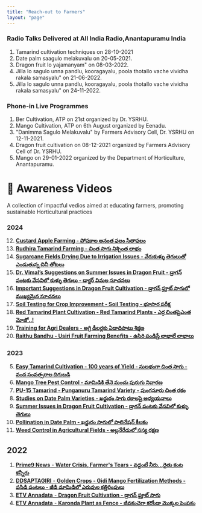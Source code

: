 ```yaml
---
title: "Reach-out to Farmers"
layout: "page"
---
```

### **Radio Talks Delivered at All India Radio,Anantapuramu India**

1. Tamarind cultivation techniques on 28-10-2021 
2. Date palm saagulo melakuvalu on 20-05-2021.
3. Dragon fruit lo yajamanyam" on 08-03-2022.
4. Jilla lo sagulo unna pandlu, kooragayalu, poola thotallo vache vividha rakala samasyalu" on 21-06-2022.
5. Jilla lo sagulo unna pandlu, kooragayalu, poola thotallo vache vividha rakala samasyalu" on 24-11-2022.


### **Phone-in Live Programmes**

1.  Ber Cultivation, ATP on 21st organized by Dr. YSRHU.
2. Mango Cultivation, ATP on 6th August organized by Eenadu.
3. "Danimma Sagulo Melakuvalu" by Farmers Advisory Cell, Dr. YSRHU on 12-11-2021.
4. Dragon fruit cultivation on 08-12-2021 organized by Farmers Advisory Cell of Dr. YSRHU.
5. Mango on 29-01-2022 organized by the Department of Horticulture, Anantapuramu.

# 🌱  Awareness Videos  

A collection of impactful vedios aimed at educating farmers, promoting sustainable Horticultural practices

### 2024

12. [**Custard Apple Farming - పోషకాల అనంత ఫలం సీతాఫలం**](https://youtu.be/5QzbFaaQ6t0)
13. [**Rudhira Tamarind Farming - చింత సాగు నిశ్చింత లాభం**](https://youtu.be/MxIJfQVXWGM)
14. [**Sugarcane Fields Drying Due to Irrigation Issues - వేరుకుళ్ళు తెగులుతో ఎండుతున్న చినీ తోటలు**](https://youtu.be/XqsxXTU3u-0)
15. [**Dr. Vimal’s Suggestions on Summer Issues in Dragon Fruit - డ్రాగన్ పంటకు వేసవిలో కుళ్ళు తెగులు - డాక్టర్ విమల సూచనలు**](https://youtu.be/Wy4WMb7yTPk)
16. [**Important Suggestions in Dragon Fruit Cultivation - డ్రాగన్ ఫ్రూట్ సాగులో ముఖ్యమైన సూచనలు**](https://youtu.be/Z_Hp7PDzy5U)
17. [**Soil Testing for Crop Improvement - Soil Testing - భూసార పరీక్ష**](https://youtu.be/WgQRd_USPUM)
18. [**Red Tamarind Plant Cultivation - Red Tamarind Plants - ఎర్ర చింతపైఎంత మోజో..!**](https://youtu.be/CsXcUfTMPz0)
19. [**Training for Agri Dealers - అగ్రి డీలర్లకు ఏడాదిపాటు శిక్షణ**](https://youtu.be/etO6S_qbjkc)
20. [**Raithu Bandhu - Usiri Fruit Farming Benefits - ఉసిరి పండిస్తే లాభాలే లాభాలు**](https://youtu.be/B6rnl-We_Ds)

### 2023

5. [**Easy Tamarind Cultivation - 100 years of Yield - సులభంగా చింత సాగు - వంద సంవత్సరాల దిగుబడి**](https://youtu.be/5BM0281rMDc)
6. [**Mango Tree Pest Control - మామిడికి తేనె మంచు పురుగు నివారణ**](https://youtu.be/5BM0281rMDc)
7. [**PU-15 Tamarind - Punganuru Tamarind Variety - పుంగనూరు చింత రకం**](https://youtu.be/bdNqlD98Kwg)
8. [**Studies on Date Palm Varieties - ఖర్జురం సాగు రకాలపై అధ్యయనాలు**](https://youtu.be/jDVkOvbuiSg)
9. [**Summer Issues in Dragon Fruit Cultivation - డ్రాగన్ పంటకు వేసవిలో కుళ్ళు తెగులు**](https://youtu.be/wRIYjnXMsbA)
10. [**Pollination in Date Palm - ఖర్జురం సాగులో పాలినేషన్ కీలకం**](https://youtu.be/llzaYW4kcAM)
11. [**Weed Control in Agricultural Fields - అల్లనేరేడులో సస్య రక్షణ**](https://youtu.be/HYLXuNztHsc)

## 2022

1. [**Prime9 News** - **Water Crisis, Farmer's Tears - వద్దంటే నీరు...రైతు కంట కన్నీరు**](https://youtu.be/eoOOz6zM7s)
2. [**DDSAPTAGIRI** - **Golden Crops - Gidi Mango Fertilization Methods - పసిడి పంటలు - జీడి మామిడిలో ఎరువుల కత్తిరింపులు**](https://youtu.be/AYFZbMB2LjM)
3. [**ETV Annadata** - **Dragon Fruit Cultivation - డ్రాగన్ ఫ్రూట్ సాగు**](https://youtu.be/jVoy-38OR4c)
4. [**ETV Annadata** - **Karonda Plant as Fence - జీవకంచెగా కరోండా మొక్కల పెంపకం**](https://youtu.be/inyFlrOBs_s)



